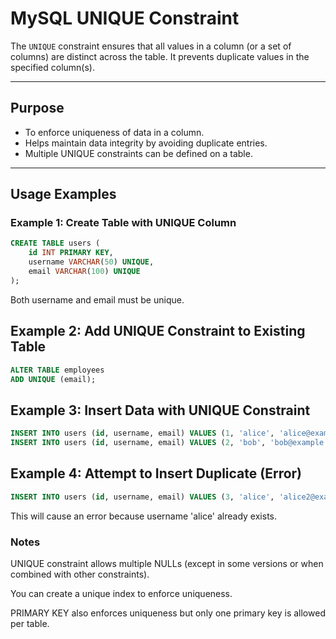 # MySQL UNIQUE Constraint

The `UNIQUE` constraint ensures that all values in a column (or a set of columns) are distinct across the table. It prevents duplicate values in the specified column(s).

---

## Purpose

- To enforce uniqueness of data in a column.
- Helps maintain data integrity by avoiding duplicate entries.
- Multiple UNIQUE constraints can be defined on a table.

---

## Usage Examples

### Example 1: Create Table with UNIQUE Column

```sql
CREATE TABLE users (
    id INT PRIMARY KEY,
    username VARCHAR(50) UNIQUE,
    email VARCHAR(100) UNIQUE
);
```

  Both username and email must be unique.

## Example 2: Add UNIQUE Constraint to Existing Table

```sql
ALTER TABLE employees
ADD UNIQUE (email);
```

## Example 3: Insert Data with UNIQUE Constraint

```sql
INSERT INTO users (id, username, email) VALUES (1, 'alice', 'alice@example.com');
INSERT INTO users (id, username, email) VALUES (2, 'bob', 'bob@example.com');
```

## Example 4: Attempt to Insert Duplicate (Error)

```sql
INSERT INTO users (id, username, email) VALUES (3, 'alice', 'alice2@example.com');
```

This will cause an error because username 'alice' already exists.

### Notes

  UNIQUE constraint allows multiple NULLs (except in some versions or when combined with other constraints).

  You can create a unique index to enforce uniqueness.

  PRIMARY KEY also enforces uniqueness but only one primary key is allowed per table.

